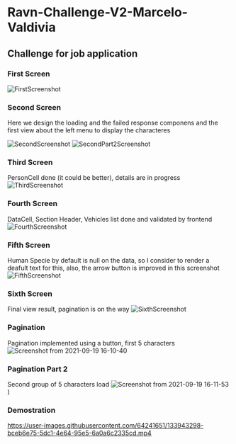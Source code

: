 # Ravn-Challenge-V2-Marcelo-Valdivia

## Challenge for job application

### First Screen

![FirstScreenshot](https://user-images.githubusercontent.com/64241651/133698148-1f57e388-1ba1-455b-8779-a4ed79e1f95e.png)

### Second Screen
Here we design the loading and the failed response componens and the first view about the left menu to display the characteres

![SecondScreenshot](https://user-images.githubusercontent.com/64241651/133796717-89073179-cc8b-4ba0-a918-2c53255ea716.png)
![SecondPart2Screenshot](https://user-images.githubusercontent.com/64241651/133937493-2ff56121-0955-46a4-a948-7dcbe2f24575.png)



### Third Screen
PersonCell done (it could be better), details are in progress
![ThirdScreenshot](https://user-images.githubusercontent.com/64241651/133917897-cbee0b99-f60e-47c5-8b73-678114035d80.png)

### Fourth Screen
DataCell, Section Header, Vehicles list done and validated by frontend
![FourthScreenshot](https://user-images.githubusercontent.com/64241651/133937268-41b0f6e8-0618-46d6-83ea-c16405f6387d.png)

### Fifth Screen
Human Specie by default is null on the data, so I consider to render a deafult text for this, also, the arrow button is improved in this screenshot
![FifthScreenshot](https://user-images.githubusercontent.com/64241651/133937313-92f896de-d6c0-44f6-8623-2b5eea2c1a51.png)

### Sixth Screen
Final view result, pagination is on the way 
![SixthScreenshot](https://user-images.githubusercontent.com/64241651/133937369-4f6541c4-c501-4c6f-891c-553ebf27d60e.png)

### Pagination
Pagination implemented using a button, first 5 characters
![Screenshot from 2021-09-19 16-10-40](https://user-images.githubusercontent.com/64241651/133943246-c72953c7-973e-4e53-92fb-1a56d8e37e1c.png)

### Pagination Part 2
Second group of 5 characters load
![Screenshot from 2021-09-19 16-11-53](https://user-images.githubusercontent.com/64241651/133943274-06502d2e-493f-4ee4-8c32-9183849de70c.png)
)

### Demostration
https://user-images.githubusercontent.com/64241651/133943298-bceb6e75-5dc1-4e64-95e5-6a0a6c2335cd.mp4
